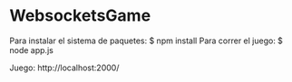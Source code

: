 # WebsocketsGame
Para instalar el sistema de paquetes:
$ npm install
Para correr el juego:
$ node app.js

Juego: http://localhost:2000/
